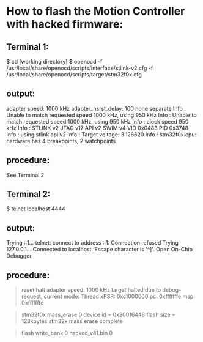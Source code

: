 How to flash the Motion Controller with hacked firmware:
========================================================
Terminal 1:
------------------------------------------------------------------------------------------------------------------------------
$ cd [working directory]
$ openocd -f /usr/local/share/openocd/scripts/interface/stlink-v2.cfg -f /usr/local/share/openocd/scripts/target/stm32f0x.cfg

output:
-------
adapter speed: 1000 kHz
adapter_nsrst_delay: 100
none separate
Info : Unable to match requested speed 1000 kHz, using 950 kHz
Info : Unable to match requested speed 1000 kHz, using 950 kHz
Info : clock speed 950 kHz
Info : STLINK v2 JTAG v17 API v2 SWIM v4 VID 0x0483 PID 0x3748
Info : using stlink api v2
Info : Target voltage: 3.126620
Info : stm32f0x.cpu: hardware has 4 breakpoints, 2 watchpoints

procedure:
----------
See Terminal 2


Terminal 2:
------------------------------------------------------------------------------------------------------------------------------
$ telnet localhost 4444

output:
-------
Trying ::1...
telnet: connect to address ::1: Connection refused
Trying 127.0.0.1...
Connected to localhost.
Escape character is '^]'.
Open On-Chip Debugger
>

procedure:
----------
> reset halt
adapter speed: 1000 kHz
target halted due to debug-request, current mode: Thread
xPSR: 0xc1000000 pc: 0xfffffffe msp: 0xfffffffc


> stm32f0x mass_erase 0
device id = 0x20016448
flash size = 128kbytes
stm32x mass erase complete

>flash write_bank 0 hacked_v41.bin 0




